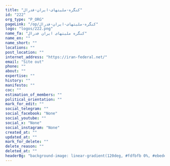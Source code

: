 ```yaml
---
title: "کنگره-ملیتهای-ایران-فدرال"
id: "222"
org_type: "P_ORG"
pageLink: "/op/کنگره-ملیتهای-ایران-فدرال"
logo: "logos/222.png"
name_fa: "کنگره ملیتهای ایران فدرال"
name_en: ""
name_short: ""
locations: ""
post_location: ""
internet_address: "https://iran-federal.net/"
email: "Site out"
phone: ""
about: ""
expertise: ""
history: ""
manifesto: ""
coc: ""
estimation_of_members: ""
political_orientation: ""
mark_for_edit: ""
social_telegram: ""
social_facebook: "None"
social_youtube: ""
social_x: "None"
social_instagram: "None"
created_at: ""
updated_at: ""
mark_for_delete: ""
delete_reason: ""
deleted_at: ""
headerBg: "background-image: linear-gradient(120deg, #fdfbfb 0%, #ebedee 100%);"
---
```

